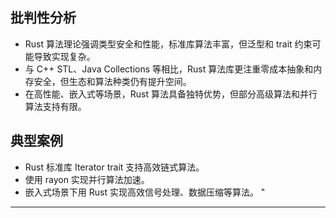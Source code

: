 ﻿## 批判性分析

- Rust 算法理论强调类型安全和性能，标准库算法丰富，但泛型和 trait 约束可能导致实现复杂。
- 与 C++ STL、Java Collections 等相比，Rust 算法库更注重零成本抽象和内存安全，但生态和算法种类仍有提升空间。
- 在高性能、嵌入式等场景，Rust 算法具备独特优势，但部分高级算法和并行算法支持有限。

## 典型案例

- Rust 标准库 Iterator trait 支持高效链式算法。
- 使用 rayon 实现并行算法加速。
- 嵌入式场景下用 Rust 实现高效信号处理、数据压缩等算法。
"

---

